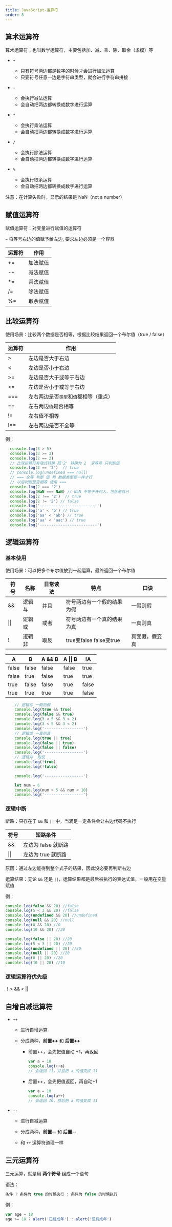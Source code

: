 ```yaml
---
title: JavaScript-运算符
order: 8
---
```


## 算术运算符

算术运算符：也叫数学运算符，主要包括加、减、乘、除、取余（求模）等

+ `+`
  + 只有符号两边都是数字的时候才会进行加法运算
  + 只要符号任意一边是字符串类型，就会进行字符串拼接

+ `-`
  + 会执行减法运算
  + 会自动把两边都转换成数字进行运算

+ `*`
  + 会执行乘法运算
  + 会自动把两边都转换成数字进行运算

+ `/`
  + 会执行除法运算
  + 会自动把两边都转换成数字进行运算

+ `%`
  + 会执行取余运算
  + 会自动把两边都转换成数字进行运算

注意：在计算失败时，显示的结果是 NaN（not a number）

## 赋值运算符

赋值运算符：对变量进行赋值的运算符

`=` 将等号右边的值赋予给左边, 要求左边必须是一个容器

| 运算符 | 作用     |
| ------ | -------- |
| +=     | 加法赋值 |
| -+     | 减法赋值 |
| *=     | 乘法赋值 |
| /=     | 除法赋值 |
| %=     | 取余赋值 |

## 比较运算符

使用场景：比较两个数据是否相等，根据比较结果返回一个布尔值（true / false）

| 运算符 | 作用                                   |
| ------ | -------------------------------------- |
| >      | 左边是否大于右边                       |
| <      | 左边是否小于右边                       |
| >=     | 左边是否大于或等于右边                 |
| <=     | 左边是否小于或等于右边                 |
| ===    | 左右两边是否`类型`和`值`都相等（重点） |
| ==     | 左右两边`值`是否相等                   |
| !=     | 左右值不相等                           |
| !==    | 左右两边是否不全等                     |

例：

```js
  console.log(3 > 5)
  console.log(3 >= 3)
  console.log(2 == 2)
  // 比较运算符有隐式转换 把'2' 转换为 2  双等号 只判断值
  console.log(2 == '2')  // true
  // console.log(undefined === null)
  // === 全等 判断 值 和 数据类型都一样才行
  // 以后判断是否相等 请用 ===  
  console.log(2 === '2')
  console.log(NaN === NaN) // NaN 不等于任何人，包括他自己
  console.log(2 !== '2')  // true  
  console.log(2 != '2') // false 
  console.log('-------------------------')
  console.log('a' < 'b') // true
  console.log('aa' < 'ab') // true
  console.log('aa' < 'aac') // true
  console.log('-------------------------')
```

## 逻辑运算符

### 基本使用

使用场景：可以把多个布尔值放到一起运算，最终返回一个布尔值

| 符号 | 名称   | 日常读法 | 特点                       | 口诀           |
| ---- | ------ | -------- | -------------------------- | -------------- |
| &&   | 逻辑与 | 并且     | 符号两边有一个假的结果为假 | 一假则假       |
| \|\| | 逻辑或 | 或者     | 符号两边有一个真的结果为真 | 一真则真       |
| !    | 逻辑非 | 取反     | true变false  false变true   | 真变假，假变真 |

| A     | B     | A && B | A \|\| B | !A    |
| ----- | ----- | ------ | -------- | ----- |
| false | false | false  | false    | true  |
| false | true  | false  | true     | true  |
| true  | false | false  | true     | false |
| true  | true  | true   | true     | false |

```js
    // 逻辑与 一假则假
    console.log(true && true)
    console.log(false && true)
    console.log(3 < 5 && 3 > 2)
    console.log(3 < 5 && 3 < 2)
    console.log('-----------------')
    // 逻辑或 一真则真
    console.log(true || true)
    console.log(false || true)
    console.log(false || false)
    console.log('-----------------')
    // 逻辑非  取反
    console.log(!true)
    console.log(!false)

    console.log('-----------------')

    let num = 6
    console.log(num > 5 && num < 10)
    console.log('-----------------')
```

### 逻辑中断

断路：只存在于 `&&` 和 `||` 中，当满足一定条件会让右边代码不执行

| 符号         | 短路条件            |
| ------------ | ------------------- |
| &&           | 左边为 false 就断路 |
| &#124;&#124; | 左边为 true 就断路  |

原因：通过左边能得到整个式子的结果，因此没必要再判断右边

运算结果：无论 `&&` 还是 `||`，运算结果都是最后被执行的表达式值，一般用在变量赋值

例：

```js
console.log(false && 20) //false
console.log(5 < 3 && 20) //false
console.log(undefined && 20) //undefined
console.log(null && 20) //null
console.log(0 && 20) //0
console.log(10 && 20) //20

console.log(false || 20) //20
console.log(5 < 3 || 20) //20
console.log(undefined || 20) //20
console.log(null || 20) //20
console.log(0 || 20) //20
console.log(10 || 20) //10
```

### 逻辑运算符优先级

！> && >  ||

## 自增自减运算符

+ `++`

  + 进行自增运算

  + 分成两种，**前置++** 和 **后置++**

    + 前置++，会先把值自动 +1，再返回

      ```js
      var a = 10
      console.log(++a)
      // 会返回 11，并且把 a 的值变成 11
      ```

    + 后置++，会先把值返回，再自动+1

      ```js
      var a = 10
      console.log(a++)
      // 会返回 10，然后把 a 的值变成 11
      ```

+ `--`

  - 进行自减运算

  - 分成两种，**前置--** 和 **后置--**

  - 和 `++` 运算符道理一样

## 三元运算符

三元运算，就是用 **两个符号** 组成一个语句

语法： 

```js
条件 ? 条件为 true 的时候执行 : 条件为 false 的时候执行
```

例：

```javascript
var age = 18
age >= 18 ? alert('已经成年') : alert('没有成年')
```

